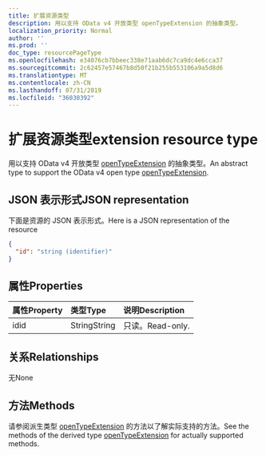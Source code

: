 ```yaml
---
title: 扩展资源类型
description: 用以支持 OData v4 开放类型 openTypeExtension 的抽象类型。
localization_priority: Normal
author: ''
ms.prod: ''
doc_type: resourcePageType
ms.openlocfilehash: e34076cb7bbeec338e71aab6dc7ca9dc4e6cca37
ms.sourcegitcommit: 2c62457e57467b8d50f21b255b553106a9a5d8d6
ms.translationtype: MT
ms.contentlocale: zh-CN
ms.lasthandoff: 07/31/2019
ms.locfileid: "36030392"
---
```

# <a name="extension-resource-type"></a><span data-ttu-id="c8b7b-103">扩展资源类型</span><span class="sxs-lookup"><span data-stu-id="c8b7b-103">extension resource type</span></span>

<span data-ttu-id="c8b7b-104">用以支持 OData v4 开放类型 [openTypeExtension](opentypeextension.md) 的抽象类型。</span><span class="sxs-lookup"><span data-stu-id="c8b7b-104">An abstract type to support the OData v4 open type [openTypeExtension](opentypeextension.md).</span></span>

## <a name="json-representation"></a><span data-ttu-id="c8b7b-105">JSON 表示形式</span><span class="sxs-lookup"><span data-stu-id="c8b7b-105">JSON representation</span></span>

<span data-ttu-id="c8b7b-106">下面是资源的 JSON 表示形式。</span><span class="sxs-lookup"><span data-stu-id="c8b7b-106">Here is a JSON representation of the resource</span></span>

<!-- {
  "abstract": "true",
  "baseType": "microsoft.graph.entity",
  "blockType": "resource",
  "openType": true,
  "optionalProperties": [

  ],
  "@odata.type": "microsoft.graph.extension"
}-->

```json
{
  "id": "string (identifier)"
}

```
## <a name="properties"></a><span data-ttu-id="c8b7b-107">属性</span><span class="sxs-lookup"><span data-stu-id="c8b7b-107">Properties</span></span>
| <span data-ttu-id="c8b7b-108">属性</span><span class="sxs-lookup"><span data-stu-id="c8b7b-108">Property</span></span>     | <span data-ttu-id="c8b7b-109">类型</span><span class="sxs-lookup"><span data-stu-id="c8b7b-109">Type</span></span>   |<span data-ttu-id="c8b7b-110">说明</span><span class="sxs-lookup"><span data-stu-id="c8b7b-110">Description</span></span>|
|:---------------|:--------|:----------|
|<span data-ttu-id="c8b7b-111">id</span><span class="sxs-lookup"><span data-stu-id="c8b7b-111">id</span></span>|<span data-ttu-id="c8b7b-112">String</span><span class="sxs-lookup"><span data-stu-id="c8b7b-112">String</span></span>| <span data-ttu-id="c8b7b-113">只读。</span><span class="sxs-lookup"><span data-stu-id="c8b7b-113">Read-only.</span></span>|

## <a name="relationships"></a><span data-ttu-id="c8b7b-114">关系</span><span class="sxs-lookup"><span data-stu-id="c8b7b-114">Relationships</span></span>
<span data-ttu-id="c8b7b-115">无</span><span class="sxs-lookup"><span data-stu-id="c8b7b-115">None</span></span>


## <a name="methods"></a><span data-ttu-id="c8b7b-116">方法</span><span class="sxs-lookup"><span data-stu-id="c8b7b-116">Methods</span></span>

<span data-ttu-id="c8b7b-117">请参阅派生类型 [openTypeExtension](opentypeextension.md) 的方法以了解实际支持的方法。</span><span class="sxs-lookup"><span data-stu-id="c8b7b-117">See the methods of the derived type [openTypeExtension](opentypeextension.md) for actually supported methods.</span></span>


<!-- uuid: 8fcb5dbc-d5aa-4681-8e31-b001d5168d79
2015-10-25 14:57:30 UTC -->
<!-- {
  "type": "#page.annotation",
  "description": "extension resource",
  "keywords": "",
  "section": "documentation",
  "tocPath": ""
}-->
